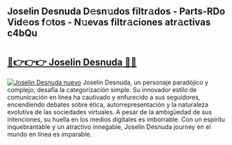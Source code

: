 ## Joselin Desnuda D𝚎sn𝚞dos filtr𝚊dos - Parts-RDo Vid𝚎os f𝚘tos - N𝚞evas filtr𝚊ciones atr𝚊ctivas c4bQu

# <h2><a href="http://mbdj97f.tromn.icu/?c=Joselin+Desnuda">🔗👉👉👉 Joselin Desnuda 🔗🔗</a></h2>

[![Joselin Desnuda nuevo](https://i.imgur.com/pEAQMta.gif)](http://mbdj97f.tromn.icu/?c=Joselin+Desnuda)
Joselin Desnuda, un personaje paradójico y complejo, desafía la categorización simple. Su innovador estilo de comunicación en línea ha cautivado y enfurecido a sus seguidores, encendiendo debates sobre ética, autorrepresentación y la naturaleza evolutiva de las sociedades virtuales. A pesar de la ambigüedad de sus intenciones, su huella en los medios digitales es imborrable. Con un espíritu inquebrantable y un atractivo innegable, Joselin Desnuda journey en el mundo en línea es imparable.
